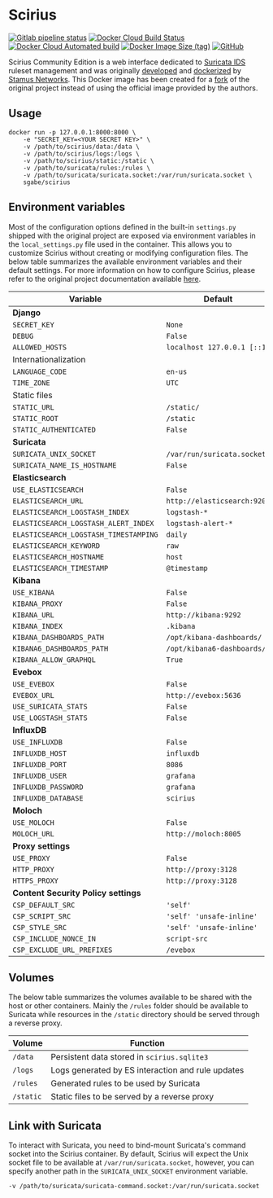 # Scirius

[![Gitlab pipeline status](https://img.shields.io/gitlab/pipeline/sgabe/scirius)](https://gitlab.com/sgabe/scirius/-/pipelines)
[![Docker Cloud Build Status](https://img.shields.io/docker/cloud/build/sgabe/scirius)](https://hub.docker.com/r/sgabe/scirius/builds)
[![Docker Cloud Automated build](https://img.shields.io/docker/cloud/automated/sgabe/scirius)](https://hub.docker.com/r/sgabe/scirius/builds)
[![Docker Image Size (tag)](https://img.shields.io/docker/image-size/sgabe/scirius/latest)](https://hub.docker.com/r/sgabe/scirius)
[![GitHub](https://img.shields.io/github/license/sgabe/scirius)](LICENSE)

Scirius Community Edition is a web interface dedicated to [Suricata IDS](https://suricata-ids.org/) ruleset management and was originally [developed](https://github.com/StamusNetworks/scirius) and [dockerized](https://github.com/StamusNetworks/scirius-docker) by [Stamus Networks](https://www.stamus-networks.com/). This Docker image has been created for a [fork](https://github.com/sgabe/scirius) of the original project instead of using the official image provided by the authors.

## Usage

    docker run -p 127.0.0.1:8000:8000 \
        -e "SECRET_KEY=<YOUR SECRET KEY>" \
        -v /path/to/scirius/data:/data \
        -v /path/to/scirius/logs:/logs \
        -v /path/to/scirius/static:/static \
        -v /path/to/suricata/rules:/rules \
        -v /path/to/suricata/suricata.socket:/var/run/suricata.socket \
        sgabe/scirius

## Environment variables

Most of the configuration options defined in the built-in `settings.py` shipped with the original project are exposed via environment variables in the `local_settings.py` file used in the container. This allows you to customize Scirius without creating or modifying configuration files. The below table summarizes the available environment variables and their default settings. For more information on how to configure Scirius, please refer to the original project documentation available [here](https://scirius.readthedocs.io/en/latest/).

| Variable                             | Default                               | 
| -------------------------------------|---------------------------------------| 
| **Django**                                                                   |
| `SECRET_KEY`                         | `None`                                |
| `DEBUG`                              | `False`                               |
| `ALLOWED_HOSTS`                      | `localhost 127.0.0.1 [::1]`           |
| Internationalization                                                         |
| `LANGUAGE_CODE`                      | `en-us`                               |
| `TIME_ZONE`                          | `UTC`                                 |
| Static files                                                                 |
| `STATIC_URL`                         | `/static/`                            |
| `STATIC_ROOT`                        | `/static`                             |
| `STATIC_AUTHENTICATED`               | `False`                               |
| **Suricata**                                                                 |
| `SURICATA_UNIX_SOCKET`               | `/var/run/suricata.socket`            |
| `SURICATA_NAME_IS_HOSTNAME`          | `False`                               |
| **Elasticsearch**                                                            |
| `USE_ELASTICSEARCH`                  | `False`                               |
| `ELASTICSEARCH_URL`                  | `http://elasticsearch:9200`           |
| `ELASTICSEARCH_LOGSTASH_INDEX`       | `logstash-*`                          |
| `ELASTICSEARCH_LOGSTASH_ALERT_INDEX` | `logstash-alert-*`                    |
| `ELASTICSEARCH_LOGSTASH_TIMESTAMPING`| `daily`                               |
| `ELASTICSEARCH_KEYWORD`              | `raw`                                 |
| `ELASTICSEARCH_HOSTNAME`             | `host`                                |
| `ELASTICSEARCH_TIMESTAMP`            | `@timestamp`                          |
| **Kibana**                                                                   |
| `USE_KIBANA`                         | `False`                               |
| `KIBANA_PROXY`                       | `False`                               |
| `KIBANA_URL`                         | `http://kibana:9292`                  |
| `KIBANA_INDEX`                       | `.kibana`                             |
| `KIBANA_DASHBOARDS_PATH`             | `/opt/kibana-dashboards/`             |
| `KIBANA6_DASHBOARDS_PATH`            | `/opt/kibana6-dashboards/`            |
| `KIBANA_ALLOW_GRAPHQL`               | `True`                                |
| **Evebox**                                                                   |
| `USE_EVEBOX`                         | `False`                               |
| `EVEBOX_URL`                         | `http://evebox:5636`                  |
| `USE_SURICATA_STATS`                 | `False`                               |
| `USE_LOGSTASH_STATS`                 | `False`                               |
| **InfluxDB**                                                                 |
| `USE_INFLUXDB`                       | `False`                               |
| `INFLUXDB_HOST`                      | `influxdb`                            |
| `INFLUXDB_PORT`                      | `8086`                                |
| `INFLUXDB_USER`                      | `grafana`                             |
| `INFLUXDB_PASSWORD`                  | `grafana`                             |
| `INFLUXDB_DATABASE`                  | `scirius`                             |
| **Moloch**                                                                   |
| `USE_MOLOCH`                         | `False`                               |
| `MOLOCH_URL`                         | `http://moloch:8005`                  |
| **Proxy settings**                                                           |
| `USE_PROXY`                          | `False`                               |
| `HTTP_PROXY`                         | `http://proxy:3128`                   |
| `HTTPS_PROXY`                        | `http://proxy:3128`                   |
| **Content Security Policy settings**                                         |
| `CSP_DEFAULT_SRC`                    | `'self'`                              |
| `CSP_SCRIPT_SRC`                     | `'self' 'unsafe-inline'`              |
| `CSP_STYLE_SRC`                      | `'self' 'unsafe-inline'`              |
| `CSP_INCLUDE_NONCE_IN`               | `script-src`                          |
| `CSP_EXCLUDE_URL_PREFIXES`           | `/evebox`                             |

## Volumes

The below table summarizes the volumes available to be shared with the host or other containers. Mainly the `/rules` folder should be available to Suricata while resources in the `/static` directory should be served through a reverse proxy.

| Volume    | Function                                                         |
| ----------|------------------------------------------------------------------|
| `/data`   | Persistent data stored in `scirius.sqlite3`                      |
| `/logs`   | Logs generated by ES interaction and rule updates                |
| `/rules`  | Generated rules to be used by Suricata                           |
| `/static` | Static files to be served by a reverse proxy                     |

## Link with Suricata

To interact with Suricata, you need to bind-mount Suricata's command socket into the Scirius container. By default, Scirius will expect the Unix socket file to be available at `/var/run/suricata.socket`, however, you can specify another path in the `SURICATA_UNIX_SOCKET` environment variable.

    -v /path/to/suricata/suricata-command.socket:/var/run/suricata.socket
